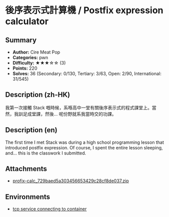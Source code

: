 後序表示式計算機 / Postfix expression calculator
===

## Summary

* **Author:** Cire Meat Pop
* **Categories:** pwn
* **Difficulty:** ★★★☆☆ (3)
* **Points:** 220
* **Solves:** 36 (Secondary: 0/130, Tertiary: 3/63, Open: 2/90, International: 31/545)

## Description (zh-HK)

我第一次接觸 Stack 嘅時候，系喺高中一堂有關後序表示式的程式課堂上。當然，我訓足成堂課，然後... 呢份野就系我當時交的功課。

## Description (en)

The first time I met Stack was during a high school programming lesson that introduced postfix expression. Of course, I spent the entire lesson sleeping, and... this is the classwork I submitted.

## Attachments

- [profix-calc_729baed5a303456653429c28cf8de037.zip](https://github.com/blackb6a/hkcert-ctf-2024-challenges-public/releases/download/v1.0.0/profix-calc_729baed5a303456653429c28cf8de037.zip)


## Environments

- [tcp service connecting to container](env)


